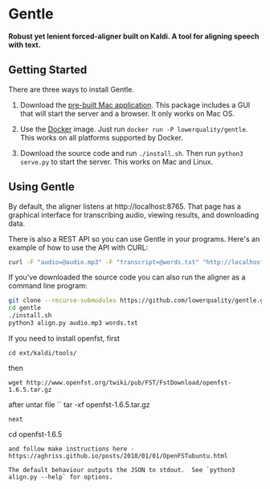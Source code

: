 # Gentle
**Robust yet lenient forced-aligner built on Kaldi. A tool for aligning speech with text.**

## Getting Started

There are three ways to install Gentle.

1. Download the [pre-built Mac application](https://github.com/lowerquality/gentle/releases/latest). This package includes a GUI that will start the server and a browser. It only works on Mac OS.

2. Use the [Docker](https://www.docker.com/) image. Just run ```docker run -P lowerquality/gentle```. This works on all platforms supported by Docker.

3. Download the source code and run ```./install.sh```. Then run ```python3 serve.py``` to start the server. This works on Mac and Linux.

## Using Gentle

By default, the aligner listens at http://localhost:8765. That page has a graphical interface for transcribing audio, viewing results, and downloading data.

There is also a REST API so you can use Gentle in your programs. Here's an example of how to use the API with CURL:

```bash
curl -F "audio=@audio.mp3" -F "transcript=@words.txt" "http://localhost:8765/transcriptions?async=false"
```

If you've downloaded the source code you can also run the aligner as a command line program:

```bash
git clone --recurse-submodules https://github.com/lowerquality/gentle.git
cd gentle
./install.sh
python3 align.py audio.mp3 words.txt
```
If you need to install openfst, first 
```
cd ext/kaldi/tools/ 
```
then 
```
wget http://www.openfst.org/twiki/pub/FST/FstDownload/openfst-1.6.5.tar.gz 
```
after untar file
``
tar -xf openfst-1.6.5.tar.gz
```
next
```
cd openfst-1.6.5
```
and follow make instructions here - https://aghriss.github.io/posts/2018/01/01/OpenFSTubuntu.html

The default behaviour outputs the JSON to stdout.  See `python3 align.py --help` for options.
